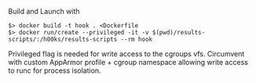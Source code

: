 Build and Launch with 

```
$> docker build -t hook . <Dockerfile
$> docker run/create --privileged -it -v $(pwd)/results-scripts/:/h00ks/results-scripts --rm hook

```

Privileged flag is needed for write access to the cgroups vfs. Circumvent with custom AppArmor profile + cgroup namespace allowing write access to runc for process isolation. 